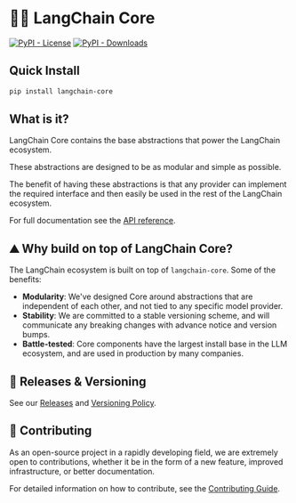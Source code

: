 # 🦜🍎️ LangChain Core

[![PyPI - License](https://img.shields.io/pypi/l/langchain-core?style=flat-square)](https://opensource.org/licenses/MIT)
[![PyPI - Downloads](https://img.shields.io/pepy/dt/langchain-core)](https://pypistats.org/packages/langchain-core)

## Quick Install

```bash
pip install langchain-core
```

## What is it?

LangChain Core contains the base abstractions that power the LangChain ecosystem.

These abstractions are designed to be as modular and simple as possible.

The benefit of having these abstractions is that any provider can implement the required interface and then easily be used in the rest of the LangChain ecosystem.

For full documentation see the [API reference](https://reference.langchain.com/python/).

## ⛰️ Why build on top of LangChain Core?

The LangChain ecosystem is built on top of `langchain-core`. Some of the benefits:

- **Modularity**: We've designed Core around abstractions that are independent of each other, and not tied to any specific model provider.
- **Stability**: We are committed to a stable versioning scheme, and will communicate any breaking changes with advance notice and version bumps.
- **Battle-tested**: Core components have the largest install base in the LLM ecosystem, and are used in production by many companies.

## 📕 Releases & Versioning

See our [Releases](https://docs.langchain.com/oss/python/release-policy) and [Versioning Policy](https://docs.langchain.com/oss/python/versioning).

## 💁 Contributing

As an open-source project in a rapidly developing field, we are extremely open to contributions, whether it be in the form of a new feature, improved infrastructure, or better documentation.

For detailed information on how to contribute, see the [Contributing Guide](https://docs.langchain.com/oss/python/contributing).
